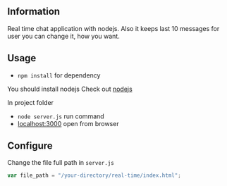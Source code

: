 ## Information
Real time chat application with nodejs. Also it keeps last 10 messages for user you can change it, how you want.  

## Usage
+ `npm install` for dependency

You should install nodejs
Check out [nodejs](http://nodejs.org) 

In project folder
+ `node server.js` run command
+ [localhost:3000](localhost:3000) open from browser   

## Configure
Change the file full path in `server.js`
```js
var file_path = "/your-directory/real-time/index.html";
```
